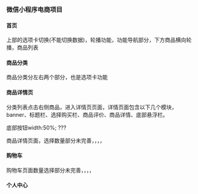 
### 微信小程序电商项目

#### 首页

上部的选项卡切换(不能切换数据)，轮播功能，功能导航部分，下方商品横向轮播，商品列表

#### 商品分类

商品分类分左右两个部分，也是选项卡功能

#### 商品详情页

分类列表点击右侧商品，进入详情页页面，详情页面包含以下几个模块，banner、标题栏、选择购买栏、商品评价、商品详情、底部悬浮栏。

底部按钮width:50%; ???

商品详情页面，选择数量部分未完善，，，，

#### 购物车

购物车页面数量选择部分未完善，，，，

#### 个人中心

